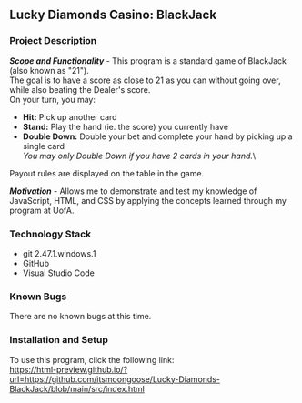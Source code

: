 ## __Lucky Diamonds Casino: BlackJack__
### __Project Description__
__*Scope and Functionality*__ - This program is a standard game of BlackJack (also known as "21").\
The goal is to have a score as close to 21 as you can without going over, while also beating the Dealer's score.\
On your turn, you may:
- __Hit:__ Pick up another card
- __Stand:__ Play the hand (ie. the score) you currently have
- __Double Down:__ Double your bet and complete your hand by picking up a single card\
*You may only Double Down if you have 2 cards in your hand.*\

Payout rules are displayed on the table in the game.

__*Motivation*__ - Allows me to demonstrate and test my knowledge of JavaScript, HTML, and CSS by applying the concepts learned through my program at UofA.

### __Technology Stack__
- git 2.47.1.windows.1
- GitHub
- Visual Studio Code

### __Known Bugs__
There are no known bugs at this time.

### __Installation and Setup__

To use this program, click the following link:\
https://html-preview.github.io/?url=https://github.com/itsmoongoose/Lucky-Diamonds-BlackJack/blob/main/src/index.html